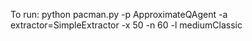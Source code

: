 To run:
  python pacman.py -p ApproximateQAgent -a extractor=SimpleExtractor -x 50 -n 60 -l mediumClassic 

